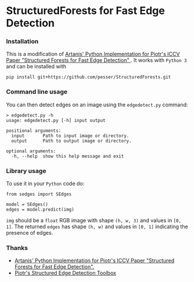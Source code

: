 # StructuredForests for Fast Edge Detection

### Installation
This is a modification of [Artanis' Python Implementation for Piotr's ICCV
Paper "Structured Forests for Fast Edge Detection"
](https://github.com/ArtanisCV/StructuredForests). It works with `Python 3`
and can be installed with

    pip install git+https://github.com/pesser/StructuredForests.git

### Command line usage
You can then detect edges on an image using the `edgedetect.py` command:

    > edgedetect.py -h
    usage: edgedetect.py [-h] input output

    positional arguments:
      input       Path to input image or directory.
      output      Path to output image or directory.

    optional arguments:
      -h, --help  show this help message and exit

### Library usage
To use it in your `Python` code do:

    from sedges import SEdges

    model = SEdges()
    edges = model.predict(img)

`img` should be a `float` RGB image with shape `(h, w, 3)` and values in
`[0, 1]`. The returned `edges` has shape `(h, w)` and values in `[0, 1]`
indicating the presence of edges.

### Thanks
- [Artanis' Python Implementation for Piotr's ICCV Paper "Structured Forests
  for Fast Edge Detection".
](https://github.com/ArtanisCV/StructuredForests)
- [Piotr's Structured Edge Detection
  Toolbox](https://github.com/pdollar/edges)
